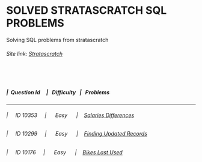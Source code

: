 # SOLVED STRATASCRATCH SQL PROBLEMS

Solving SQL problems from stratascratch 

###### Site link: [Stratascratch](https://platform.stratascratch.com/coding?code_type=1)

<br>
<br>

##### |&nbsp; Question Id   &nbsp; &nbsp; | &nbsp; Difficulty  &nbsp; | &nbsp; Problems
-------------------------------------------------------------------------------------------------------
###### | &nbsp;&nbsp;&nbsp; ID 10353 &nbsp;&nbsp;&nbsp; | &nbsp;&nbsp;&nbsp;&nbsp; Easy &nbsp;&nbsp;&nbsp;&nbsp; | &nbsp;&nbsp;  [Salaries Differences](https://github.com/x59215/Stratascratch_SQL_Solutions/blob/6231ee7fc7afd4f3481d4d23e1800d9a1cf67573/Easy/Salaries%20Differences.sql) <br>

###### | &nbsp;&nbsp;&nbsp; ID 10299 &nbsp;&nbsp;&nbsp; | &nbsp;&nbsp;&nbsp;&nbsp; Easy &nbsp;&nbsp;&nbsp;&nbsp; | &nbsp;&nbsp; [Finding Updated Records](https://github.com/x59215/Stratascratch_SQL_Solutions/blob/c92cd1c3e2dd01b5c3b451807d49a3dc312f502d/Easy/Finding%20Updated%20Records.sql) <br>

###### | &nbsp;&nbsp;&nbsp; ID 10176 &nbsp;&nbsp;&nbsp; | &nbsp;&nbsp;&nbsp;&nbsp; Easy &nbsp;&nbsp;&nbsp;&nbsp; | &nbsp;&nbsp; [Bikes Last Used](https://github.com/x59215/Stratascratch_SQL_Solutions/blob/cf5d2384b0d3aecddcca60cb9d5d63eab5b98d1a/Easy/Bikes%20Last%20Used.sql)
